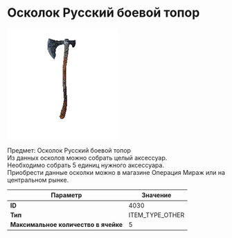 # Осколок Русский боевой топор

![Item Image](../img/4030.webp?raw=true)

Предмет: Осколок Русский боевой топор<br>Из данных осколов можно собрать целый аксессуар. <br>Необходимо собрать 5 единиц нужного аксессуара.<br>Приобрести данные осколки можно в магазине Операция Мираж или на центральном рынке.


| Параметр | Значение |
|----------|----------|
| **ID** | 4030 |
| **Тип** | ITEM_TYPE_OTHER |
| **Максимальное количество в ячейке** | 5 |

